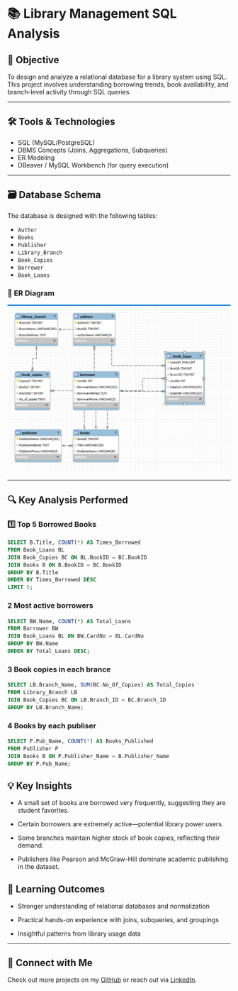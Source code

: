 # 📚 Library Management SQL Analysis

## 🧠 Objective
To design and analyze a relational database for a library system using SQL. This project involves understanding borrowing trends, book availability, and branch-level activity through SQL queries.

---

## 🛠️ Tools & Technologies
- SQL (MySQL/PostgreSQL)
- DBMS Concepts (Joins, Aggregations, Subqueries)
- ER Modeling
- DBeaver / MySQL Workbench (for query execution)

---

## 🗃️ Database Schema

The database is designed with the following tables:

- `Author`
- `Books`
- `Publisher`
- `Library_Branch`
- `Book_Copies`
- `Borrower`
- `Book_Loans`

### 🧩 ER Diagram
![ER Diagram](ER-Diagram.png)

---

## 🔍 Key Analysis Performed

### 1️⃣ Top 5 Borrowed Books
```sql
SELECT B.Title, COUNT(*) AS Times_Borrowed
FROM Book_Loans BL
JOIN Book_Copies BC ON BL.BookID = BC.BookID
JOIN Books B ON B.BookID = BC.BookID
GROUP BY B.Title
ORDER BY Times_Borrowed DESC
LIMIT 5;
```
### 2 Most active borrowers
```sql
SELECT BW.Name, COUNT(*) AS Total_Loans
FROM Borrower BW
JOIN Book_Loans BL ON BW.CardNo = BL.CardNo
GROUP BY BW.Name
ORDER BY Total_Loans DESC;
```

### 3 Book copies in each brance
```sql
SELECT LB.Branch_Name, SUM(BC.No_Of_Copies) AS Total_Copies
FROM Library_Branch LB
JOIN Book_Copies BC ON LB.Branch_ID = BC.Branch_ID
GROUP BY LB.Branch_Name;
```

### 4 Books by each publiser
```sql
SELECT P.Pub_Name, COUNT(*) AS Books_Published
FROM Publisher P
JOIN Books B ON P.Publisher_Name = B.Publisher_Name
GROUP BY P.Pub_Name;
```

## 💡 Key Insights
- A small set of books are borrowed very frequently, suggesting they are student favorites.

- Certain borrowers are extremely active—potential library power users.

- Some branches maintain higher stock of book copies, reflecting their demand.

- Publishers like Pearson and McGraw-Hill dominate academic publishing in the dataset.

##  📌 Learning Outcomes
- Stronger understanding of relational databases and normalization

- Practical hands-on experience with joins, subqueries, and groupings

- Insightful patterns from library usage data


---

## 🔗 Connect with Me
Check out more projects on my [GitHub](https://github.com/Abhiram4u) or reach out via [LinkedIn](https://www.linkedin.com/in/abhiram06o9).

